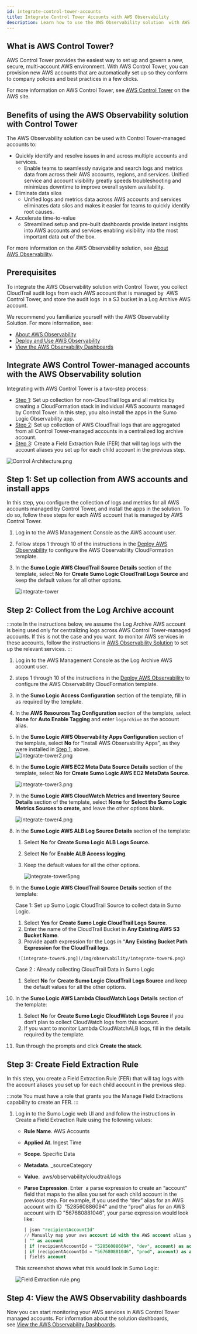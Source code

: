 ```yaml
---
id: integrate-control-tower-accounts
title: Integrate Control Tower Accounts with AWS Observability
description: Learn how to use the AWS Observability solution  with AWS Control Tower-managed accounts
---
```


## What is AWS Control Tower?

AWS Control Tower provides the easiest way to set up and govern a new, secure, multi-account AWS environment. With AWS Control Tower, you can provision new AWS accounts that are automatically set up so they conform to company policies and best practices in a few clicks.

For more information on AWS Control Tower, see [AWS Control Tower](https://aws.amazon.com/controltower/) on the AWS site. 

## Benefits of using the AWS Observability solution with Control Tower

The AWS Observability solution can be used with Control Tower-managed accounts to: 

* Quickly identify and resolve issues in and across multiple accounts and services.
    * Enable teams to seamlessly navigate and search logs and metrics data from across their AWS accounts, regions, and services. Unified service and account visibility greatly speeds troubleshooting and minimizes downtime to improve overall system availability.
* Eliminate data silos
    * Unified logs and metrics data across AWS accounts and services eliminates data silos and makes it easier for teams to quickly identify root causes. 
* Accelerate time-to-value
    * Streamlined setup and pre-built dashboards provide instant insights into AWS accounts and services enabling visibility into the most important data out of the box. 

For more information on the AWS Observability solution, see [About AWS Observability](/docs/observability/aws/deploy-use-aws-observability).

## Prerequisites

To integrate the AWS Observability solution with Control Tower, you collect CloudTrail audit logs from each AWS account that is managed by  AWS Control Tower, and store the audit logs  in a S3 bucket in a Log Archive AWS account. 

We recommend you familiarize yourself with the AWS Observability Solution. For more information, see:

* [About AWS Observability](docs/observability/aws/about.md)
* [Deploy and Use AWS Observability](/docs/observability/aws/deploy-use-aws-observability)
* [View the AWS Observability Dashboards](../deploy-use-aws-observability/view-aws-observability-solution-dashboards.md)

## Integrate AWS Control Tower-managed accounts with the AWS Observability solution

Integrating with AWS Control Tower is a two-step process: 

* [Step 1](#step-1-set-up-collection-from-aws-accounts-and-install-apps): Set up collection for non-CloudTrail logs and all metrics by creating a CloudFormation stack in individual AWS accounts managed by Control Tower. In this step, you also install the apps in the Sumo Logic Observability app. 
* [Step 2](#step-2-collect-from-the-log-archive-account): Set up collection of AWS CloudTrail logs that are aggregated from all Control Tower-managed accounts in a centralized log archive account.
* [Step 3](#step-3-create-field-extraction-rule): Create a Field Extraction Rule (FER) that will tag logs with the account aliases you set up for each child account in the previous step.    

![Control Architecture.png](/img/observability/Control-Architecture.png)

## Step 1: Set up collection from AWS accounts and install apps 

In this step, you configure the collection of logs and metrics for all AWS accounts managed by Control Tower, and install the apps in the solution. To do so, follow these steps for each AWS account that is managed by AWS Control Tower.

1. Log in to the AWS Management Console as the AWS account user.
1. Follow steps 1 through 10 of the instructions in the [Deploy AWS Observability](/docs/observability/aws/deploy-use-aws-observability) to configure the AWS Observability CloudFormation template.
1. In the **Sumo Logic AWS CloudTrail Source Details** section of the template, select **No** for **Create Sumo Logic CloudTrail Logs Source** and keep the default values for all other options.  

    ![integrate-tower](/img/observability/integrate-tower1.png)

## Step 2: Collect from the Log Archive account

:::note
In the instructions below, we assume the Log Archive AWS account is being used only for centralizing logs across AWS Control Tower-managed accounts. If this is not the case and you want  to monitor AWS services in these accounts, follow the instructions in [AWS Observability Solution](/docs/observability/aws/) to set up the relevant services.
:::

1. Log in to the AWS Management Console as the Log Archive AWS account user.
1. steps 1 through 10 of the instructions in the [Deploy AWS Observability](/docs/observability/aws/deploy-use-aws-observability) to configure the AWS Observability CloudFormation template.
1. In the **Sumo Logic Access Configuration** section of the template, fill in as required by the template.
1. In the **AWS Resources Tag Configuration** section of the template, select **None** for **Auto Enable Tagging** and enter `logarchive` as the account alias.
1. In the **Sumo Logic AWS Observability Apps Configuration** section of the template, select **No** for “Install AWS Observability Apps”, as they were installed in [Step 1](#step-1-set-up-collection-from-aws-accounts-and-install-apps), above.    
    ![integrate-tower2.png](/img/observability/integrate-tower2.png)
1. In the **Sumo Logic AWS EC2 Meta Data Source Details** section of the template, select **No** for **Create Sumo Logic AWS EC2 MetaData Source**. 

    ![integrate-tower3.png](/img/observability/integrate-tower3.png)

1. In the **Sumo Logic AWS CloudWatch Metrics and Inventory Source Details** section of the template, select **None** for **Select the Sumo Logic Metrics Sources to create**, and leave the other options blank.  

    ![integrate-tower4.png](/img/observability/integrate-tower4.png)

1. In the **Sumo Logic AWS ALB Log Source Details** section of the template:

    1. Select **No** for **Create Sumo Logic ALB Logs Source.**
    1. Select **No** for **Enable ALB Access logging**.
    1. Keep the default values for all the other options.  

        ![integrate-tower5png](/img/observability/integrate-tower5.png)

1. In the **Sumo Logic AWS CloudTrail Source Details** section of the template:

    Case 1: Set up Sumo Logic CloudTrail Source to collect data in Sumo Logic.

      1. Select **Yes** for **Create Sumo Logic CloudTrail Logs Source**.
      1. Enter the name of the CloudTrail Bucket in **Any Existing AWS S3 Bucket Name**.
      1. Provide apath expression for the Logs in “**Any Existing Bucket Path Expression for the CloudTrail logs**.  

        ![integrate-tower6.png](/img/observability/integrate-tower6.png)

    Case 2 : Already collecting CloudTrail Data in Sumo Logic

      1. Select **No** for **Create Sumo Logic CloudTrail Logs Source** and keep the default values for all the other options.

1. In the **Sumo Logic AWS Lambda CloudWatch Logs Details** section of the template:

   1. Select **No** for **Create Sumo Logic CloudWatch Logs Source** if you don’t plan to collect CloudWatch logs from this account.
   1. If you want to monitor Lambda CloudWatchALB logs, fill in the details required by the template.

1. Run through the prompts and click **Create the stack**.

## Step 3: Create Field Extraction Rule

In this step, you create a Field Extraction Rule (FER) that will tag logs with the account aliases you set up for each child account in the previous step.  

:::note
You must have a role that grants you the Manage Field Extractions capability to create an FER.
:::

1. Log in to the Sumo Logic web UI and and follow the instructions in Create a Field Extraction Rule using the following values: 
    * **Rule Name**. AWS Accounts
    * **Applied At**. Ingest Time
    * **Scope**. Specific Data
    * **Metadata**. \_sourceCategory 
    * **Value**.  aws/observability/cloudtrail/logs
    * **Parse Expression**. Enter  a parse expression to create an “account” field that maps to the alias you set for each child account in the previous step. For example, if you used the “dev” alias for an AWS account with ID  "528560886094" and the “prod” alias for an AWS account with ID "567680881046", your parse expression would look like:   

        ```sql
        | json "recipientAccountId"
        // Manually map your aws account id with the AWS account alias you setup earlier for individual child account
        | "" as account
        | if (recipientAccountId = "528560886094", "dev", account) as account
        | if (recipientAccountId = "567680881046", "prod", account) as account
        | fields account
        ```

    This screenshot shows what this would look in Sumo Logic:  

    ![Field Extraction rule.png](/img/observability/Field-Extraction-rule.png)

## Step 4: View the AWS Observability dashboards

Now you can start monitoring your AWS services in AWS Control Tower managed accounts. For information about the solution dashboards, see [View the AWS Observability Dashboards](../deploy-use-aws-observability/view-aws-observability-solution-dashboards.md).
